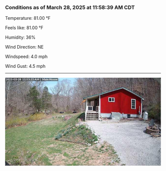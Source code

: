 ### Conditions as of March 28, 2025 at 11:58:39 AM CDT 

Temperature: 81.00 &deg;F

Feels like: 81.00 &deg;F

Humidity: 36%

Wind Direction: NE

Windspeed: 4.0 mph

Wind Gust: 4.5 mph

---

<img src="./images/latest.jpeg"/>


